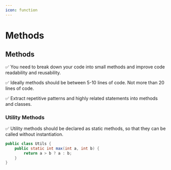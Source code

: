 ```yaml
---
icon: function
---
```


# Methods

## Methods

✅️  You need to break down your code into small methods and improve code readability and reusability.

✅️  Ideally methods should be between 5-10 lines of code. Not more than 20 lines of code.

✅️  Extract repetitive patterns and highly related statements into methods and classes.



### Utility Methods

✅️  Utility methods should be declared as static methods, so that they can be called without instantiation.

```java
public class Utils {
    public static int max(int a, int b) {
        return a > b ? a : b;
    }
}
```

